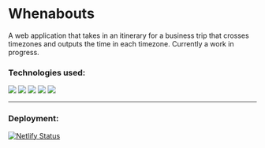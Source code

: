 # Whenabouts

A web application that takes in an itinerary for a business trip that crosses timezones and outputs the time in each timezone. Currently a work in progress.

### Technologies used:

![](https://img.shields.io/badge/JavaScript-323330?style=for-the-badge&logo=javascript&logoColor=F7DF1E)
![](https://img.shields.io/badge/HTML5-E34F26?style=for-the-badge&logo=html5&logoColor=white)
![](https://img.shields.io/badge/CSS3-1572B6?style=for-the-badge&logo=css3&logoColor=white)
![](https://img.shields.io/badge/Tailwind_CSS-38B2AC?style=for-the-badge&logo=tailwind-css&logoColor=white)
![](https://img.shields.io/badge/React-20232A?style=for-the-badge&logo=react&logoColor=61DAFB)

---

### Deployment:

[![Netlify Status](https://api.netlify.com/api/v1/badges/f2964b9e-b9d4-4df0-a8bf-ac851001ebb2/deploy-status)](https://app.netlify.com/sites/seanfinch/deploys)
